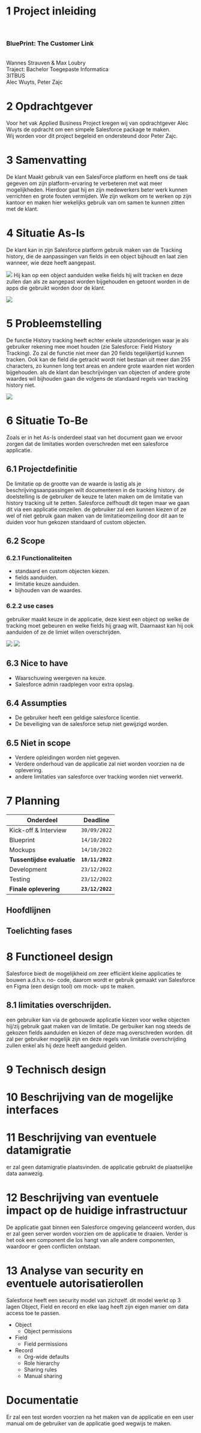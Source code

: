 # 1 Project inleiding
<br><h3>BluePrint: The Customer Link</h3>
<br>Wannes Strauven & Max Loubry
<br>Traject: Bachelor Toegepaste Informatica
<br>3ITBUS
<br>Alec Wuyts, Peter Zajc

# 2 Opdrachtgever
Voor het vak Applied Business Project kregen wij van opdrachtgever Alec Wuyts de
opdracht om een simpele Salesforce package te maken. <br>Wij worden voor dit project begeleid en ondersteund door Peter Zajc.

# 3 Samenvatting
De klant Maakt gebruik van een SalesForce platform en heeft ons de taak gegeven om zijn platform-ervaring te verbeteren met wat meer mogelijkheden.
Hierdoor gaat hij en zijn medewerkers beter werk kunnen verrichten en grote fouten vermijden. 
We zijn welkom om te werken op zijn kantoor en maken hier wekelijks gebruik van om samen te kunnen zitten met de klant. 

# 4 Situatie As-Is 
De klant kan in zijn Salesforce platform gebruik maken van de Tracking history, die de aanpassingen van fields in een object bijhoudt en laat zien wanneer, wie
deze heeft aangepast. 

![](AS-IS-AD.png)
Hij kan op een object aanduiden welke fields hij wilt tracken en deze zullen dan als ze aangepast worden bijgehouden en getoont worden in de apps die gebruikt worden door de klant.

![](AS-IS-AD2.png)

# 5 Probleemstelling
De functie History tracking heeft echter enkele uitzonderingen waar je als gebruiker rekening mee moet houden (zie Salesforce: Field History Tracking). 
Zo zal de functie niet meer dan 20 fields tegelijkertijd kunnen tracken.
Ook kan de field die getrackt wordt niet bestaan uit meer dan 255 characters, zo kunnen long text areas en andere grote waarden niet worden bijgehouden.
als de klant dan beschrijvingen van objecten of andere grote waardes wil bijhouden gaan die volgens de standaard regels van tracking history niet.

![](Probleemstelling.png)

# 6 Situatie To-Be
Zoals er in het As-Is onderdeel staat van het document gaan we ervoor zorgen dat de limitaties worden overschreden met een salesforce applicatie.

## 6.1 Projectdefinitie
De limitatie op de grootte van de waarde is lastig als je beschrijvingsaanpassingen wilt documenteren in de tracking history.
de doelstelling is de gebruiker de keuze te laten maken om de limitatie van history tracking uit te zetten. Salesforce zelfhoudt dit tegen maar we gaan
dit via een applicatie omzeilen. de gebruiker zal een kunnen kiezen of ze wel of niet gebruik gaan maken van de limitatieomzeiling door dit aan te duiden voor
hun gekozen standaard of custom objecten. 

## 6.2 Scope
### 6.2.1 Functionaliteiten
- standaard en custom objecten kiezen.
- fields aanduiden.
- limitatie keuze aanduiden.
- bijhouden van de waardes.

### 6.2.2 use cases
gebruiker maakt keuze in de applicatie, deze kiest een object op welke de tracking moet gebeuren en welke fields hij graag wilt. 
Daarnaast kan hij ook aanduiden of ze de limiet willen overschrijden.

![](use_case.png)
![](usecaseinfo.png)

## 6.3 Nice to have
- Waarschuwing weergeven na keuze.
- Salesforce admin raadplegen voor extra opslag.

## 6.4 Assumpties
- De gebruiker heeft een geldige salesforce licentie.
- De beveiliging van de salesforce setup niet gewijzigd worden.

## 6.5 Niet in scope
- Verdere opleidingen worden niet gegeven.
- Verdere onderhoud van de applicatie zal niet worden voorzien na de oplevering.
- andere limitaties van salesforce over tracking worden niet verwerkt.

# 7 Planning
| **Onderdeel**            | **Deadline**   |
| -------------------- | -----------|
| Kick-off & Interview | `30/09/2022` |
| Blueprint | `14/10/2022` |
| Mockups | `14/10/2022` |
| **Tussentijdse evaluatie** | **`18/11/2022`** |
| Development | `23/12/2022` |
| Testing | `23/12/2022` |
| **Finale oplevering** | **`23/12/2022`** |

## Hoofdlijnen

## Toelichting fases


# 8 Functioneel design
Salesforce biedt de mogelijkheid om zeer efficiënt kleine applicaties te bouwen a.d.h.v. no-
code, daarom wordt er gebruik gemaakt van Salesforce en Figma (een design tool) om mock-
ups te maken. 

## 8.1 limitaties overschrijden.
een gebruiker kan via de gebouwde applicatie kiezen voor welke objecten hij/zij gebruik gaat maken van de limitatie. 
De gerbuiker kan nog steeds de gekozen fields aanduiden en kiezen of deze mag overschreden worden.
dit zal per gebruiker mogelijk zijn en deze regels van limitatie overschrijding zullen enkel als hij deze heeft aangeduid gelden.


# 9 Technisch design

# 10 Beschrijving van de mogelijke interfaces

# 11 Beschrijving van eventuele datamigratie
er zal geen datamigratie plaatsvinden. de applicatie gebruikt de plaatselijke data aanwezig.

# 12 Beschrijving van eventuele impact op de huidige infrastructuur
De applicatie gaat binnen een Salesforce omgeving gelanceerd worden, dus er zal geen 
server worden voorzien om de applicatie te draaien. Verder is het ook een component die los 
hangt van alle andere componenten, waardoor er geen conflicten ontstaan.

# 13 Analyse van security en eventuele autorisatierollen
Salesforce heeft een security model van zichzelf. dit model werkt op 3 lagen Object, Field en record en elke laag heeft zijn eigen
manier om data access toe te passen.
- Object
  - Object permissions
- Field
  - Field permissions
- Record
  - Org-wide defaults
  - Role hierarchy
  - Sharing rules
  - Manual sharing

# Documentatie
Er zal een test worden voorzien na het maken van de applicatie en een user manual om de gebruiker van de applicatie goed wegwijs te maken.
